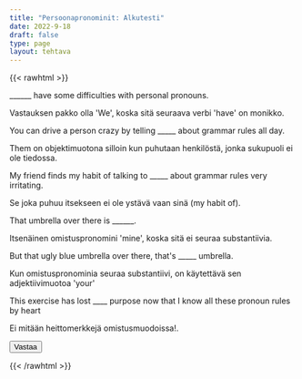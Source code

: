```yaml
---
title: "Persoonapronominit: Alkutesti"
date: 2022-9-18
draft: false
type: page
layout: tehtava
---
```


{{< rawhtml >}}
<link rel="stylesheet" type="text/css" href="/css/monivalinta2.css"/>
<body class="dark:bg-warmgray-900">
<div class="wrap">
  <div class="row">
  <section data-quiz-item>
    <div class="question">______ have some difficulties with personal pronouns.</div>
    <div class="choices" data-choices='["He","She", "We", "It"]'></div>
    <p class="info">Vastauksen pakko olla 'We', koska sitä seuraava verbi 'have' on monikko.</p>
  </section>
  <section data-quiz-item>
    <div class="question">You can drive a person crazy by telling _____ about grammar rules all day.</div>
    <div class="choices" data-choices='["him","her", "it", "them"]'></div>
    <p class="info">Them on objektimuotona silloin kun puhutaan henkilöstä, jonka sukupuoli ei ole tiedossa.</p>
   </section>
  </div>
  <div class="row">
  <section data-quiz-item>
    <div class="question">My friend finds my habit of talking to _____ about grammar rules very irritating.</div>
    <div class="choices" data-choices='["himself","herself", "themselves", "myself"]'></div>
    <p class="info">Se joka puhuu itsekseen ei ole ystävä vaan sinä (my habit of).</p>
  </section>
   <section data-quiz-item>
    <div class="question">That umbrella over there is ______.</div> 
    <div class="choices" data-choices='["my", "mine", "me", "I"]'></div>
    <p class="info">Itsenäinen omistuspronomini 'mine', koska sitä ei seuraa substantiivia.</p>
  </section>
  </div>
   <div class="row">
  <section data-quiz-item>
    <div class="question">But that ugly blue umbrella over there, that's _____ umbrella.</div>
    <div class="choices" data-choices='["your", "yours", "your&apos;s", "you"]'></div>
    <p class="info">Kun omistuspronominia seuraa substantiivi, on käytettävä sen adjektiivimuotoa 'your'</p>
  </section>
   <section data-quiz-item>
    <div class="question">This exercise has lost ____ purpose now that I know all these pronoun rules by heart</div>
    <div class="choices" data-choices='["their", "its", "it&apos;s", "their&apos;s"]'></div>
    <p class="info">Ei mitään heittomerkkejä omistusmuodoissa!.</p>
  </section>
  </div>

</div>
  <div id="emc-score"></div>
  <div class="submit">
  <button id="emc-submit">Vastaa</button>
  </div>
 
 <script src='https://cdnjs.cloudflare.com/ajax/libs/jquery/2.1.3/jquery.min.js'></script>
 
</body>
</html>

<script>
  
    (function($) {
  $.fn.emc = function(options) {
    
    var defaults = {
      key: [],
      scoring: "normal",
      progress: true
    },
    settings = $.extend(defaults,options),
    $quizItems = $('[data-quiz-item]'),
    $choices = $('[data-choices]'),
    itemCount = $quizItems.length,
    chosen = [],
    $option = null,
    $label = null;
    
   emcInit();
    
   if (settings.progress) {
      var $bar = $('#emc-progress'),
          $inner = $('<div id="emc-progress_inner"></div>'),
          $perc = $('<span id="emc-progress_ind">0/'+itemCount+'</span>');
      $bar.append($inner).prepend($perc);
    }
    
    function emcInit() {
      $quizItems.each( function(index,value) {
      var $this = $(this),
          $choiceEl = $this.find('.choices'),
          choices = $choiceEl.data('choices');
        for (var i = 0; i < choices.length; i++) {
          $option = $('<input name="'+index+'" id="'+index+'_'+i+'" type="radio">');
          $label = $('<label for="'+index+'_'+i+'">'+choices[i]+'</label>');
          $choiceEl.append($option).append($label);
         
          $option.on( 'change', function() {
            return getChosen();
          }); 
        }
      });
    }
    
    function getChosen() {
      chosen = [];
      $choices.each( function() {
        var $inputs = $(this).find('input[type="radio"]');
        $inputs.each( function(index,value) {
          if($(this).is(':checked')) {
            chosen.push(index + 1);
          }
        });
      });
      getProgress();
    }
    
    function getProgress() {
      var prog = (chosen.length / itemCount) * 100 + "%",
          $submit = $('#emc-submit');
      if (settings.progress) {
        $perc.text(chosen.length+'/'+itemCount);  
        $inner.css({height: prog});
      }
      if (chosen.length === itemCount) {
        $submit.addClass('ready-show');
        $submit.click( function(){
          return scoreNormal();
        });
      }
    }
    
    function scoreNormal() {
      var wrong = [],
          score = null,
          $scoreEl = $('#emc-score');
      for (var i = 0; i < itemCount; i++) {
        if (chosen[i] != settings.key[i]) {
          wrong.push(i);
        }
      }
      $quizItems.each( function(index) {
        var $this = $(this);
        if ($.inArray(index, wrong) !== -1 ) {
         $this.removeClass('item-correct').addClass('item-incorrect');
        } else {
          $this.removeClass('item-incorrect').addClass('item-correct');
        }
      });
      
      score = ((itemCount - wrong.length) / itemCount).toFixed(2) * 100 + "%";
      $scoreEl.text("Vastauksista oikein "+score).addClass('new-score');
    }
 
  }
}(jQuery));
 
 
$(document).emc({
  key: ["3","3","4","2","1","2"]
});</script>
{{< /rawhtml >}}